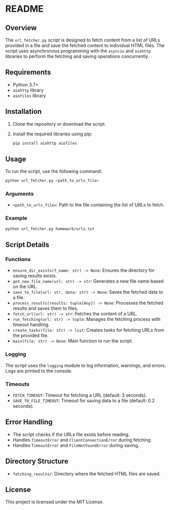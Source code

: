 # README

## Overview

The `url_fetcher.py` script is designed to fetch content from a list of URLs provided in a file and save the 
fetched content to individual HTML files. The script uses asynchronous programming with the `asyncio` and `aiohttp` 
libraries to perform the fetching and saving operations concurrently.

## Requirements

- Python 3.7+
- `aiohttp` library
- `aiofiles` library

## Installation

1. Clone the repository or download the script.
2. Install the required libraries using pip:

    ```sh
    pip install aiohttp aiofiles
    ```

## Usage

To run the script, use the following command:

```sh
python url_fetcher.py <path_to_urls_file>
```

### Arguments

- `<path_to_urls_file>`: Path to the file containing the list of URLs to fetch.

### Example

```sh
python url_fetcher.py homework/urls.txt
```

## Script Details

### Functions

- `ensure_dir_exists(f_name: str) -> None`: Ensures the directory for saving results exists.
- `get_new_file_name(url: str) -> str`: Generates a new file name based on the URL.
- `save_to_file(url: str, data: str) -> None`: Saves the fetched data to a file.
- `process_results(results: tuple[Any]) -> None`: Processes the fetched results and saves them to files.
- `fetch_url(url: str) -> str`: Fetches the content of a URL.
- `run_fetching(url: str) -> tuple`: Manages the fetching process with timeout handling.
- `create_tasks(file: str) -> list`: Creates tasks for fetching URLs from the provided file.
- `main(file: str) -> None`: Main function to run the script.

### Logging

The script uses the `logging` module to log information, warnings, and errors. Logs are printed to the console.

### Timeouts

- `FETCH_TIMEOUT`: Timeout for fetching a URL (default: 3 seconds).
- `SAVE_TO_FILE_TIMEOUT`: Timeout for saving data to a file (default: 0.2 seconds).

## Error Handling

- The script checks if the URLs file exists before reading.
- Handles `TimeoutError` and `ClientConnectionError` during fetching.
- Handles `TimeoutError` and `FileNotFoundError` during saving.

## Directory Structure

- `fetching_results/`: Directory where the fetched HTML files are saved.

## License

This project is licensed under the MIT License.